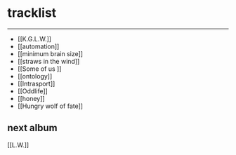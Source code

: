 # tracklist
___
- [[K.G.L.W.]]
- [[automation]]
- [[minimum brain size]]
- [[straws in the wind]]
- [[Some of us ]]
- [[ontology]]
- [[Intrasport]]
- [[Oddlife]]
- [[honey]]
- [[Hungry wolf of fate]]

## next album
[[L.W.]]